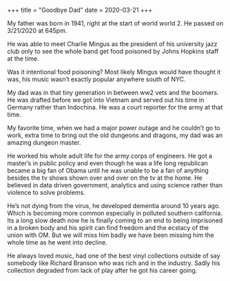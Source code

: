 +++
title = "Goodbye Dad"
date = 2020-03-21
+++

My father was born in 1941, right at the start of world world 2. He passed on 3/21/2020 at 645pm.

He was able to meet Charlie Mingus as the president of his university jazz club only to see the whole band get food poisoned by Johns Hopkins staff at the time.

Was it intentional food poisoning? Most likely Mingus would have thought it was, his music wasn’t exactly popular anywhere south of NYC.

My dad was in that tiny generation in between ww2 vets and the boomers. He was drafted before we got into Vietnam and served out his time in Germany rather than Indochina. He was a court reporter for the army at that time.

My favorite time, when we had a major power outage and he couldn’t go to work, extra time to bring out the old dungeons and dragons, my dad was an amazing dungeon master.

He worked his whole adult life for the army corps of engineers. He got a master’s in public policy and even though he was a life long republican became a big fan of Obama until he was unable to be a fan of anything besides the tv shows shown over and over on the tv at the home. He believed in data driven government, analytics and using science rather than violence to solve problems.

He’s not dying from the virus, he developed dementia around 10 years ago. Which is becoming more common especially in polluted southern california. Its a long slow death now he is finally coming to an end to being imprisoned in a broken body and his spirit can find freedom and the ecstacy of the union with OM. But we will miss him badly we have been missing him the whole time as he went into decline.

He always loved music, had one of the best vinyl collections outside of say somebody like Richard Branson who was rich and in the industry. Sadly his collection degraded from lack of play after he got his career going.
